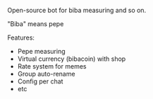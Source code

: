 Open-source bot for biba measuring and so on.

"Biba" means pepe

Features:
 - Pepe measuring
 - Virtual currency (bibacoin) with shop
 - Rate system for memes
 - Group auto-rename
 - Config per chat
 - etc